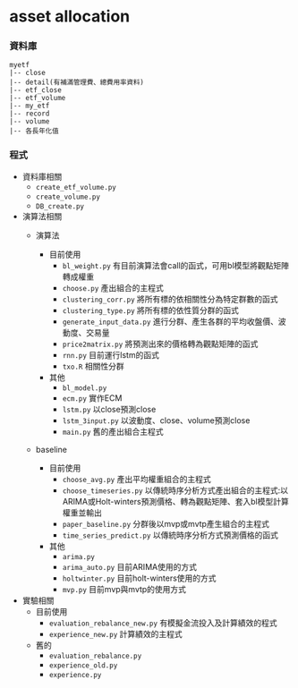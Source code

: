 # asset allocation

### 資料庫
```
myetf
|-- close
|-- detail(有補滿管理費、總費用率資料)
|-- etf_close
|-- etf_volume
|-- my_etf
|-- record
|-- volume
|-- 各長年化值
```

### 程式
* 資料庫相關
    * `create_etf_volume.py`
    * `create_volume.py`
    * `DB_create.py`
* 演算法相關
    * 演算法
        * 目前使用
            * `bl_weight.py` 有目前演算法會call的函式，可用bl模型將觀點矩陣轉成權重
            * `choose.py` 產出組合的主程式
            * `clustering_corr.py` 將所有標的依相關性分為特定群數的函式
            * `clustering_type.py` 將所有標的依性質分群的函式
            * `generate_input_data.py` 進行分群、產生各群的平均收盤價、波動度、交易量
            * `price2matrix.py` 將預測出來的價格轉為觀點矩陣的函式
            * `rnn.py` 目前運行lstm的函式
            * `txo.R` 相關性分群
        * 其他
            * `bl_model.py` 
            * `ecm.py` 實作ECM
            * `lstm.py` 以close預測close
            * `lstm_3input.py` 以波動度、close、volume預測close
            * `main.py` 舊的產出組合主程式
            
    * baseline
        * 目前使用
            * `choose_avg.py` 產出平均權重組合的主程式
            * `choose_timeseries.py` 以傳統時序分析方式產出組合的主程式:以ARIMA或Holt-winters預測價格、轉為觀點矩陣、套入bl模型計算權重並輸出
            * `paper_baseline.py` 分群後以mvp或mvtp產生組合的主程式
            * `time_series_predict.py` 以傳統時序分析方式預測價格的函式
        * 其他
            * `arima.py`
            * `arima_auto.py` 目前ARIMA使用的方式
            * `holtwinter.py` 目前holt-winters使用的方式
            * `mvp.py` 目前mvp與mvtp的使用方式
* 實驗相關
    * 目前使用
        * `evaluation_rebalance_new.py` 有模擬金流投入及計算績效的程式
        * `experience_new.py` 計算績效的主程式
    * 舊的
        * `evaluation_rebalance.py` 
        * `experience_old.py` 
        * `experience.py` 
        

